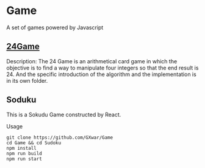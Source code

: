 # Game
A set of games powered by Javascript

## [24Game](https://github.com/GXwar/Game/tree/master/24-Game)
Description:
The 24 Game is an arithmetical card game in which the objective is to find a way to manipulate four integers so that the end result is 24. And the specific introduction of the algorithm and the implementation is in its own folder.

## Soduku
This is a Sokudu Game constructed by React.

Usage
```
git clone https://github.com/GXwar/Game
cd Game && cd Sudoku
npm install 
npm run build 
npm run start
```

